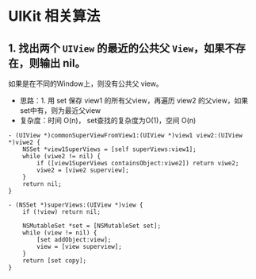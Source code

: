 # UIKit 相关算法
## 1. 找出两个 `UIView` 的最近的公共父 `View`，如果不存在，则输出 nil。

如果是在不同的Window上，则没有公共父 view。

- 思路：1. 用 set 保存 view1 的所有父view，再遍历 view2 的父view，如果set中有，则为最近父view
- 复杂度：时间 O(n)， set查找的复杂度为O(1)，空间 O(n)

```objc
- (UIView *)commonSuperViewFromView1:(UIView *)view1 view2:(UIView *)viwe2 {
    NSSet *view1SuperViews = [self superViews:view1];
    while (viwe2 != nil) {
        if ([view1SuperViews containsObject:viwe2]) return viwe2;
        viwe2 = [viwe2 superview];
    }
    return nil;
}

- (NSSet *)superViews:(UIView *)view {
    if (!view) return nil;
    
    NSMutableSet *set = [NSMutableSet set];
    while (view != nil) {
        [set addObject:view];
        view = [view superview];
    }
    return [set copy];
}
```